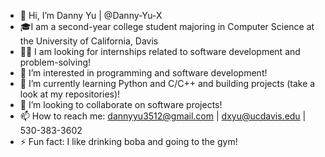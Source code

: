 - 👋 Hi, I’m Danny Yu | @Danny-Yu-X
- 🎓I am a second-year college student majoring in Computer Science at the University of California, Davis
- 👨‍💻 I am looking for internships related to software development and problem-solving!
- 👀 I’m interested in programming and software development!
- 🌱 I’m currently learning Python and C/C++ and building projects (take a look at my repositories)!
- 💞️ I’m looking to collaborate on software projects!
- 📫 How to reach me: dannyyu3512@gmail.com | dxyu@ucdavis.edu | 530-383-3602 
- ⚡ Fun fact: I like drinking boba and going to the gym!

<!---
Danny-Yu-X/Danny-Yu-X is a ✨ special ✨ repository because its `README.md` (this file) appears on your GitHub profile.
You can click the Preview link to take a look at your changes.
--->
